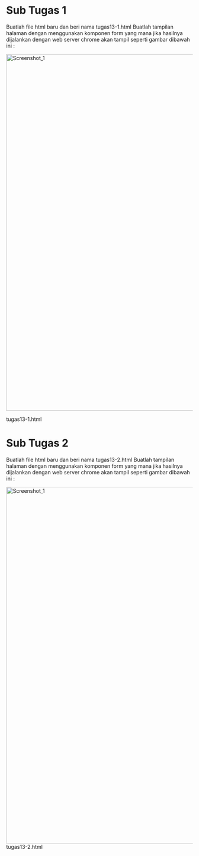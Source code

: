 # Sub Tugas 1

Buatlah file html baru dan beri nama tugas13-1.html
Buatlah tampilan halaman dengan menggunakan komponen form yang mana jika hasilnya dijalankan dengan web server chrome akan tampil seperti gambar dibawah ini :

<img width="960" alt="Screenshot_1" src="https://lh4.googleusercontent.com/b_PpToxgTRAGIfADimvSwnbH6G7eurWCfhnCQgp9lr7trh2K7RpPZuXjXLe4IZv2XFLfBX3cfvA5YV0btELw19ReUky3o-3Mo3znKyHSpNViXiqi9bThwiGI2E2fjqXBtsp6Kc8u3eI9Ruaxi72HrF8mUw9VcpQwhLM-g05glRmGviBhuHYVMQ"></img>

tugas13-1.html

# Sub Tugas 2

Buatlah file html baru dan beri nama tugas13-2.html
Buatlah tampilan halaman dengan menggunakan komponen form yang mana jika hasilnya dijalankan dengan web server chrome akan tampil seperti gambar dibawah ini :

<img width="960" alt="Screenshot_1" src="https://lh3.googleusercontent.com/LV0MCHcSsSyGyIqePRibq6ucDYf-uOgdCY1cswO6N7lnF9Zi-g69AtJzfM0ceZEsK7KAny1YwKNejkKs472_ES24aEFxIczibWZ3mHVr_tqJvFwA4TLrmydM22o9eYLbEImED6yRwX2AsIlOzTFu-HXAqAc2S5k0IlNIFm94PcAYWiDakfWD5Q"></img>
tugas13-2.html
